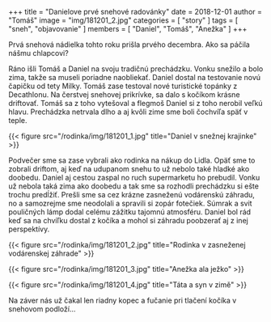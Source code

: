+++
title = "Danielove prvé snehové radovánky"
date = 2018-12-01
author = "Tomáš"
image = "img/181201_2.jpg"
categories = [ "story" ]
tags = [ "sneh", "objavovanie" ]
members = [ "Daniel", "Tomáš", "Anežka" ]
+++

Prvá snehová nádielka tohto roku prišla prvého decembra. Ako sa páčila nášmu chlapcovi?

<!--more-->

Ráno išli Tomáš a Daniel na svoju tradičnú prechádzku. Vonku snežilo a bolo zima, takže sa museli poriadne naobliekať. Daniel dostal na testovanie novú čapičku od tety Milky. Tomáš zase testoval nové turistické topánky z Decathlonu. Na čerstvej snehovej prikrívke, sa dalo s kočíkom krásne driftovať. Tomáš sa z toho vytešoval a flegmoš Daniel si z toho nerobil veľkú hlavu. Prechádzka netrvala dlho a aj kvôli zime sme boli čochvíľa späť v teple.
 
{{< figure src="/rodinka/img/181201_1.jpg" title="Daniel v snežnej krajinke" >}}

Podvečer sme sa zase vybrali ako rodinka na nákup do Lidla. Opäť sme to zobrali driftom, aj keď na udupanom snehu to už nebolo také hladké ako doobedu. Daniel aj cestou zaspal no ruch supermarketu ho prebudil. Vonku už nebola taká zima ako doobedu a tak sme sa rozhodli prechádzku si ešte trochu predĺžiť. Prešli sme sa cez krázne zasneženú vodárenskú záhradu, no a samozrejme sme neodolali a spravili si zopár fotečiek. Súmrak a svit pouličných lámp dodal celému zážitku tajomnú atmosféru. Daniel bol rád keď sa na chvíľku dostal z kočíka a mohol si záhradu poobzerať aj z inej perspektívy.

{{< figure src="/rodinka/img/181201_2.jpg" title="Rodinka v zasneženej vodárenskej záhrade" >}}

{{< figure src="/rodinka/img/181201_3.jpg" title="Anežka ala ježko" >}}

{{< figure src="/rodinka/img/181201_4.jpg" title="Táta a syn v zimě" >}}

Na záver nás už čakal len riadny kopec a fučanie pri tlačení kočíka v snehovom podloží...


